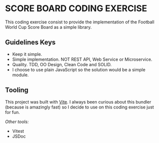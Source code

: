 # SCORE BOARD CODING EXERCISE

This coding exercise consist to provide the implementation of the Football World Cup Score Board as a simple library.

## Guidelines Keys

-   Keep it simple.
-   Simple implementation. NOT REST API, Web Service or Microservice.
-   Quality. TDD, OO Design, Clean Code and SOLID.
-   I choose to use plain JavaScript so the solution would be a simple module.

## Tooling

This project was built with [Vite](https://vitejs.dev/). I always been curious about this bundler (because is amazingly fast) so I decide to use on this coding exercise just for fun.

_Other tools:_

-   Vitest
-   JSDoc
